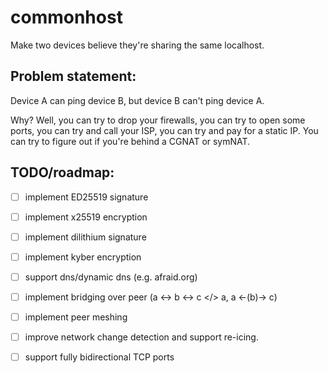 # commonhost
Make two devices believe they're sharing the same localhost.

## Problem statement:

Device A can ping device B, but device B can't ping device A. 

Why? Well, you can try to drop your firewalls, you can try to open some ports, you can try and call your ISP, you can try and pay for a static IP. You can try to figure out if you're behind a CGNAT or symNAT. 


## TODO/roadmap:

- [ ] implement ED25519 signature
- [ ] implement x25519 encryption
- [ ] implement dilithium signature
- [ ] implement kyber encryption
- [ ] support dns/dynamic dns (e.g. afraid.org)
- [ ] implement bridging over peer (a <-> b <-> c </> a, a <-(b)-> c)
- [ ] implement peer meshing
- [ ] improve network change detection and support re-icing.
- [ ] support fully bidirectional TCP ports

